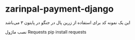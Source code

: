 # zarinpal-payment-django
این یک نمونه کد برای استفاده از زرین پال در جنگو در پایتون ۳ می‌باشد

نصب ماژول Requests
pip install requests
